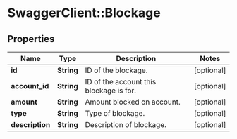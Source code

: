 # SwaggerClient::Blockage

## Properties
Name | Type | Description | Notes
------------ | ------------- | ------------- | -------------
**id** | **String** | ID of the blockage. | [optional] 
**account_id** | **String** | ID of the account this blockage is for. | [optional] 
**amount** | **String** | Amount blocked on account. | [optional] 
**type** | **String** | Type of blockage. | [optional] 
**description** | **String** | Description of blockage. | [optional] 

